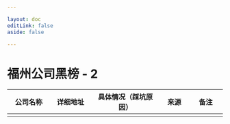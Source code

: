 ```yaml
---

layout: doc
editLink: false
aside: false

---
```

# 福州公司黑榜 - 2

|公司名称 <img width=220/> |详细地址 <img width=200/> |具体情况（踩坑原因） <img width=320/>|来源 <img width=120/>| 备注 <img width=170/> |
|---|---|---|---|---|
| | | | | |
